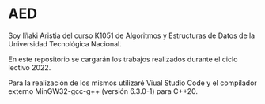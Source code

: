 # AED

Soy Iñaki Aristia del curso K1051 de Algoritmos y Estructuras de Datos de la Universidad Tecnológica Nacional.

En este repositorio se cargarán los trabajos realizados durante el ciclo lectivo 2022.

Para la realización de los mismos utilizaré Viual Studio Code y el compilador externo MinGW32-gcc-g++ (versión 6.3.0-1) para C++20.
